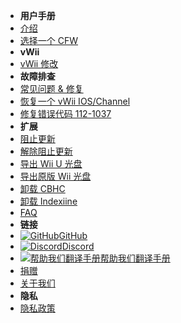 - **用户手册**
- [介绍](introduction)
- [选择一个 CFW](cfw-choice)
- **vWii**
- [vWii 修改](vwii-modding)
- **故障排查**
- [常见问题 & 修复](common-issues-fixes)
- [恢复一个 vWii IOS/Channel](recover-vwii-ioses-channels)
- [修复错误代码 112-1037](fix-errcode-112-1037)
- **扩展**
- [阻止更新](block-updates)
- [解除阻止更新](unblock-updates)
- [导出 Wii U 光盘](dump-games)
- [导出原版 Wii 光盘](dump-wii-games)
- [卸载 CBHC](uninstall-cbhc)
- [卸载 Indexiine](uninstall-indexiine)
- [FAQ](faq)
- **链接**
- [![GitHub](https://icongr.am/simple/github.svg?color=808080&size=16)GitHub](https://github.com/hacks-guide/Guide-WiiU)
- [![Discord](https://icongr.am/simple/discord.svg?colored&size=16)Discord](https://discord.gg/C29hYvh)
- [![帮助我们翻译手册](https://icongr.am/material/translate.svg?color=808080&size=16)帮助我们翻译手册](https://hacks-guide.crowdin.com/u/projects/10)
- [捐赠](donations)
- [关于我们](about)
- **隐私**
- [隐私政策](privacy-policy)
